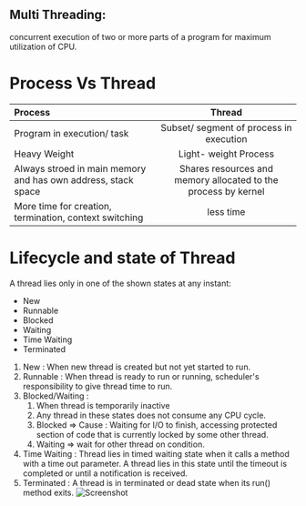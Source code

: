 ## Multi Threading: 
concurrent execution of two or more parts of a program for maximum utilization of CPU. 

# Process Vs Thread 
| Process        | Thread      |
| :------------- | :----------: |
|  Program in execution/ task | Subset/ segment of process in execution| 
| Heavy Weight  | Light- weight Process|
| Always stroed in main memory and has own address, stack space | Shares resources and memory allocated to the process by kernel|
| More time for creation, termination, context switching | less time|

# Lifecycle and state of Thread
A thread lies only in one of the shown states at any instant:
* New
* Runnable
* Blocked
* Waiting
* Time Waiting
* Terminated

1. New : When new thread is created but not yet started to run. 
2. Runnable : When thread is ready to run or running, scheduler's responsibility to give thread time to run.
3. Blocked/Waiting :
    1. When thread is temporarily inactive
    2. Any thread in these states does not consume any CPU cycle.
    3. Blocked => Cause : Waiting for I/O to finish, accessing protected section of code that is currently locked by some other thread.
    4. Waiting => wait for other thread on condition.
4. Time Waiting : Thread lies in timed waiting state when it calls a method with a time out parameter. A thread lies in this state until the timeout is completed or until a notification is received.
5. Terminated : A thread is in terminated or dead state when its run() method exits.
![Screenshot](screenshot.png)
